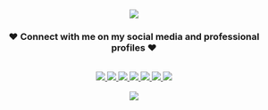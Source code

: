 <h1 align="center">
    <img src="https://readme-typing-svg.herokuapp.com/?font=Righteous&size=35&center=true&vCenter=true&width=500&height=70&duration=4000&lines=Hello,+how+are+you?👋;+I'm+George+Hany+Milad!;" />
</h1>

<h3 align="center">❤ Connect with me on my social media and professional profiles ❤</h3>

<br/>

<div align="center">
  <a href="mailto:georgehanymiladfam@gmail.com">
    <img src="https://img.shields.io/badge/Gmail-EA4335?style=for-the-badge&logo=gmail&logoColor=white" />
  </a>
  <a href="https://www.facebook.com/georgehanymilad/" target="_blank">
    <img src="https://img.shields.io/badge/Facebook-1877F2?style=for-the-badge&logo=facebook&logoColor=white" />
  </a>
  <a href="https://www.linkedin.com/in/georgehanymilad/" target="_blank">
    <img src="https://img.shields.io/badge/LinkedIn-0A66C2?style=for-the-badge&logo=linkedin&logoColor=white" />
  </a>
  <a href="https://www.kaggle.com/georgehanymilad" target="_blank">
    <img src="https://img.shields.io/badge/Kaggle-20BEFF?style=for-the-badge&logo=kaggle&logoColor=white" />
  </a>
  <a href="https://codeforces.com/profile/George-Hany" target="_blank">
    <img src="https://img.shields.io/badge/Codeforces-1F8ACB?style=for-the-badge&logo=codeforces&logoColor=white" />
  </a>
  <a href="https://leetcode.com/u/georgehanymilad/" target="_blank">
    <img src="https://img.shields.io/badge/LeetCode-FFA116?style=for-the-badge&logo=leetcode&logoColor=white" />
  </a>
  <a href="https://vjudge.net/user/George_Hany" target="_blank">
    <img src="https://img.shields.io/badge/Vjudge-1A73E8?style=for-the-badge&logo=code&logoColor=white" />
  </a>
</div>

<br/>

<div align="center">
    <img src="https://www.bing.com/th/id/OGC.e91028c9a9beefdbaeeed6d2daf1fc22?pid=1.7&rurl=https%3a%2f%2fi.pinimg.com%2foriginals%2ff1%2fed%2fa4%2ff1eda4768df8d8135c779772f2833e88.gif&ehk=GkPLSB7%2fiYzWtuSgOSqXdr7Nm2rZ%2bfxsWo1ptNqegS4%3d" />
</div>
